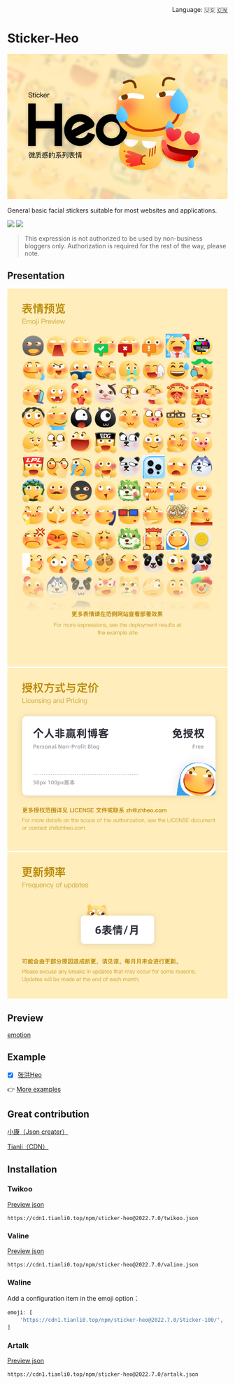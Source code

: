 <div align="right">
  Language:
  🇺🇸
  <a title="Chinese" href="/README_CN.md">🇨🇳</a>
</div>

# Sticker-Heo

![](/img/v1/%E5%B0%81%E9%9D%A2.png)

General basic facial stickers suitable for most websites and applications.

[![](https://img.shields.io/npm/v/sticker-heo)](https://www.npmjs.com/package/sticker-heo)
[![](https://img.shields.io/github/v/release/zhheo/sticker-heo)](https://github.com/zhheo/Sticker-Heo/releases)

> This expression is not authorized to be used by non-business bloggers only. Authorization is required for the rest of the way, please note.

## Presentation

![](/img/v1/%E8%A1%A8%E6%83%85%E9%A2%84%E8%A7%88.png)
![](/img/v1/%E6%8E%88%E6%9D%83%E6%96%B9%E5%BC%8F%E4%B8%8E%E5%AE%9A%E4%BB%B7.png)
![](/img/v1/%E6%9B%B4%E6%96%B0%E9%A2%91%E7%8E%87.png)

## Preview

[emotion](https://emotion.xiaokang.me/#/emotion/Heo-100)

## Example

- [x] [张洪Heo](https://blog.zhheo.com/)

👉 [More examples](https://github.com/zhheo/Sticker-Heo/issues/15)

## Great contribution

[小康（Json creater）](https://www.antmoe.com/)

[Tianli（CDN）](https://tianli-blog.club/)

## Installation

### Twikoo

[Preview json](/twikoo.json)

```
https://cdn1.tianli0.top/npm/sticker-heo@2022.7.0/twikoo.json
```

### Valine

[Preview json](/valine.json)

```
https://cdn1.tianli0.top/npm/sticker-heo@2022.7.0/valine.json
```

### Waline

Add a configuration item in the emoji option：

```js
emoji: [
    'https://cdn1.tianli0.top/npm/sticker-heo@2022.7.0/Sticker-100/',
]
```

### Artalk

[Preview json](/artalk.json)

```
https://cdn1.tianli0.top/npm/sticker-heo@2022.7.0/artalk.json
```